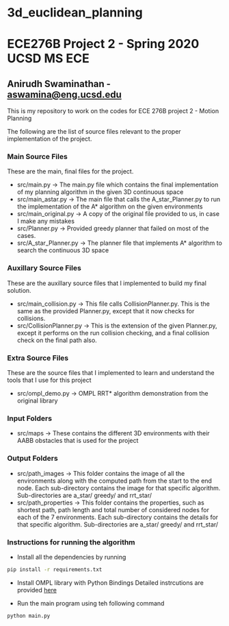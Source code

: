 # 3d_euclidean_planning
# ECE276B Project 2 - Spring 2020 UCSD MS ECE
## Anirudh Swaminathan - aswamina@eng.ucsd.edu
This is my repository to work on the codes for ECE 276B project 2 - Motion Planning

The following are the list of source files relevant to the proper implementation of the project.

### Main Source Files

These are the main, final files for the project.

- src/main.py           -> The main.py file which contains the final implementation of my planning algorithm in the given 3D continuous space
- src/main_astar.py     -> The main file that calls the A_star_Planner.py to run the implementation of the A\* algorithm on the given environments
- src/main_original.py  -> A copy of the original file provided to us, in case I make any mistakes
- src/Planner.py        -> Provided greedy planner that failed on most of the cases.
- src/A_star_Planner.py -> The planner file that implements A\* algorithm to search the continuous 3D space

### Auxillary Source Files

These are the auxillary source files that I implemented to build my final solution.

- src/main_collision.py   -> This file calls CollisionPlanner.py. This is the same as the provided Planner.py, except that it now checks for collisions.
- src/CollisionPlanner.py -> This is the extension of the given Planner.py, except it performs on the run collision checking, and a final collision check on the final path also.

### Extra Source Files

These are the source files that I implemented to learn and understand the tools that I use for this project

 - src/ompl_demo.py  -> OMPL RRT\* algorithm demonstration from the original library

### Input Folders
 - src/maps -> These contains the different 3D environments with their AABB obstacles that is used for the project

### Output Folders
 - src/path_images     -> This folder contains the image of all the environments along with the computed path from the start to the end node. Each sub-directory contains the image for that specific algorithm. Sub-directories are a_star/ greedy/ and rrt_star/
 - src/path_properties -> This folder contains the properties, such as shortest path, path length and total number of considered nodes for each of the 7 environments. Each sub-directory contains the details for that specific algorithm. Sub-directories are a_star/ greedy/ and rrt_star/

### Instructions for running the algorithm
 - Install all the dependencies by running
 ```bash
 pip install -r requirements.txt
 ```
 - Install OMPL library with Python Bindings
   Detailed instrcutions are provided [here](https://ompl.kavrakilab.org/installation.html)

 - Run the main program using teh following command
 ```bash
 python main.py
 ```
